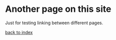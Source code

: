 # Another page on this site

Just for testing linking between different pages.

[back to index](./index.html)
